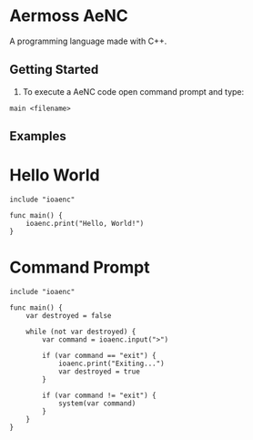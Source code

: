 # Aermoss AeNC
A programming language made with C++.

## Getting Started
1) To execute a AeNC code open command prompt and type:

```
main <filename>
```

## Examples
# Hello World
``` basic
include "ioaenc"

func main() {
    ioaenc.print("Hello, World!")
}
```

# Command Prompt
``` basic
include "ioaenc"

func main() {
    var destroyed = false

    while (not var destroyed) {
        var command = ioaenc.input(">")

        if (var command == "exit") {
            ioaenc.print("Exiting...")
            var destroyed = true
        }

        if (var command != "exit") {
            system(var command)
        }
    }
}
```
